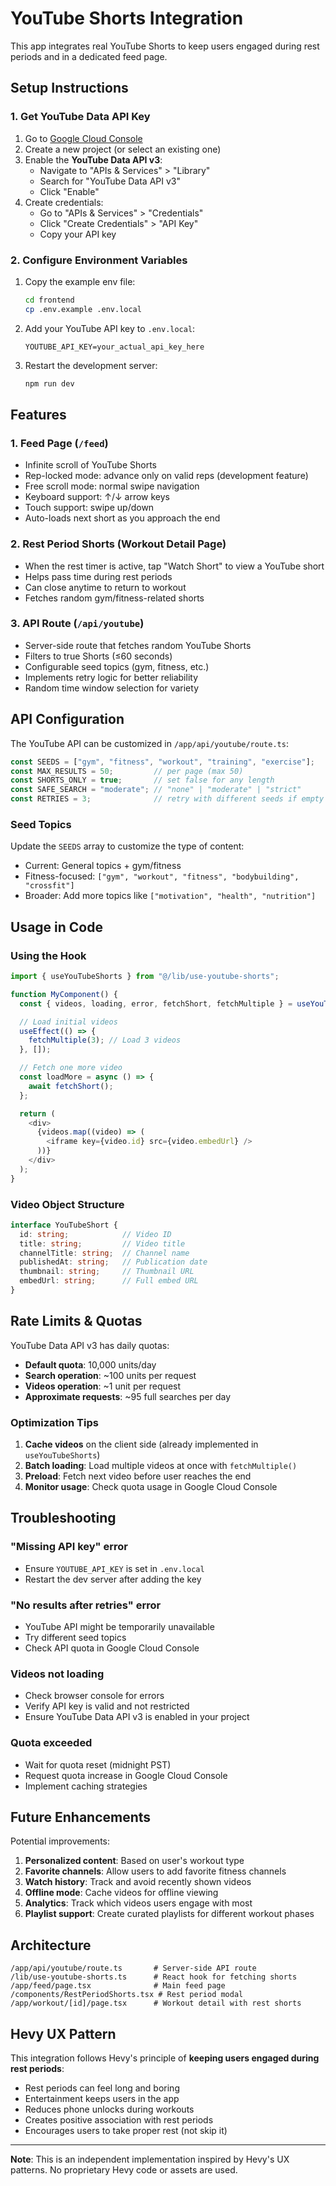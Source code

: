 # YouTube Shorts Integration

This app integrates real YouTube Shorts to keep users engaged during rest periods and in a dedicated feed page.

## Setup Instructions

### 1. Get YouTube Data API Key

1. Go to [Google Cloud Console](https://console.cloud.google.com/)
2. Create a new project (or select an existing one)
3. Enable the **YouTube Data API v3**:
   - Navigate to "APIs & Services" > "Library"
   - Search for "YouTube Data API v3"
   - Click "Enable"
4. Create credentials:
   - Go to "APIs & Services" > "Credentials"
   - Click "Create Credentials" > "API Key"
   - Copy your API key

### 2. Configure Environment Variables

1. Copy the example env file:
   ```bash
   cd frontend
   cp .env.example .env.local
   ```

2. Add your YouTube API key to `.env.local`:
   ```
   YOUTUBE_API_KEY=your_actual_api_key_here
   ```

3. Restart the development server:
   ```bash
   npm run dev
   ```

## Features

### 1. **Feed Page** (`/feed`)
- Infinite scroll of YouTube Shorts
- Rep-locked mode: advance only on valid reps (development feature)
- Free scroll mode: normal swipe navigation
- Keyboard support: ↑/↓ arrow keys
- Touch support: swipe up/down
- Auto-loads next short as you approach the end

### 2. **Rest Period Shorts** (Workout Detail Page)
- When the rest timer is active, tap "Watch Short" to view a YouTube short
- Helps pass time during rest periods
- Can close anytime to return to workout
- Fetches random gym/fitness-related shorts

### 3. **API Route** (`/api/youtube`)
- Server-side route that fetches random YouTube Shorts
- Filters to true Shorts (≤60 seconds)
- Configurable seed topics (gym, fitness, etc.)
- Implements retry logic for better reliability
- Random time window selection for variety

## API Configuration

The YouTube API can be customized in `/app/api/youtube/route.ts`:

```typescript
const SEEDS = ["gym", "fitness", "workout", "training", "exercise"];
const MAX_RESULTS = 50;         // per page (max 50)
const SHORTS_ONLY = true;       // set false for any length
const SAFE_SEARCH = "moderate"; // "none" | "moderate" | "strict"
const RETRIES = 3;              // retry with different seeds if empty
```

### Seed Topics
Update the `SEEDS` array to customize the type of content:
- Current: General topics + gym/fitness
- Fitness-focused: `["gym", "workout", "fitness", "bodybuilding", "crossfit"]`
- Broader: Add more topics like `["motivation", "health", "nutrition"]`

## Usage in Code

### Using the Hook

```typescript
import { useYouTubeShorts } from "@/lib/use-youtube-shorts";

function MyComponent() {
  const { videos, loading, error, fetchShort, fetchMultiple } = useYouTubeShorts();

  // Load initial videos
  useEffect(() => {
    fetchMultiple(3); // Load 3 videos
  }, []);

  // Fetch one more video
  const loadMore = async () => {
    await fetchShort();
  };

  return (
    <div>
      {videos.map((video) => (
        <iframe key={video.id} src={video.embedUrl} />
      ))}
    </div>
  );
}
```

### Video Object Structure

```typescript
interface YouTubeShort {
  id: string;            // Video ID
  title: string;         // Video title
  channelTitle: string;  // Channel name
  publishedAt: string;   // Publication date
  thumbnail: string;     // Thumbnail URL
  embedUrl: string;      // Full embed URL
}
```

## Rate Limits & Quotas

YouTube Data API v3 has daily quotas:
- **Default quota**: 10,000 units/day
- **Search operation**: ~100 units per request
- **Videos operation**: ~1 unit per request
- **Approximate requests**: ~95 full searches per day

### Optimization Tips

1. **Cache videos** on the client side (already implemented in `useYouTubeShorts`)
2. **Batch loading**: Load multiple videos at once with `fetchMultiple()`
3. **Preload**: Fetch next video before user reaches the end
4. **Monitor usage**: Check quota usage in Google Cloud Console

## Troubleshooting

### "Missing API key" error
- Ensure `YOUTUBE_API_KEY` is set in `.env.local`
- Restart the dev server after adding the key

### "No results after retries" error
- YouTube API might be temporarily unavailable
- Try different seed topics
- Check API quota in Google Cloud Console

### Videos not loading
- Check browser console for errors
- Verify API key is valid and not restricted
- Ensure YouTube Data API v3 is enabled in your project

### Quota exceeded
- Wait for quota reset (midnight PST)
- Request quota increase in Google Cloud Console
- Implement caching strategies

## Future Enhancements

Potential improvements:
1. **Personalized content**: Based on user's workout type
2. **Favorite channels**: Allow users to add favorite fitness channels
3. **Watch history**: Track and avoid recently shown videos
4. **Offline mode**: Cache videos for offline viewing
5. **Analytics**: Track which videos users engage with most
6. **Playlist support**: Create curated playlists for different workout phases

## Architecture

```
/app/api/youtube/route.ts       # Server-side API route
/lib/use-youtube-shorts.ts      # React hook for fetching shorts
/app/feed/page.tsx              # Main feed page
/components/RestPeriodShorts.tsx # Rest period modal
/app/workout/[id]/page.tsx      # Workout detail with rest shorts
```

## Hevy UX Pattern

This integration follows Hevy's principle of **keeping users engaged during rest periods**:
- Rest periods can feel long and boring
- Entertainment keeps users in the app
- Reduces phone unlocks during workouts
- Creates positive association with rest periods
- Encourages users to take proper rest (not skip it)

---

**Note**: This is an independent implementation inspired by Hevy's UX patterns. No proprietary Hevy code or assets are used.
